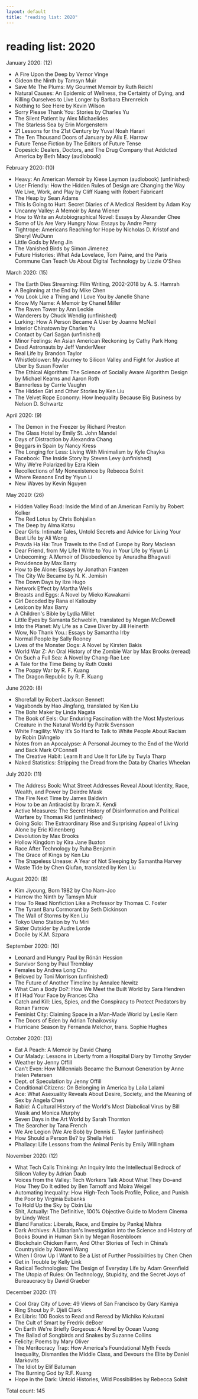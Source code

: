 ```yaml
---
layout: default
title: "reading list: 2020"
---
```


<h1>reading list: 2020</h1>

January 2020: (12)
- A Fire Upon the Deep by Vernor Vinge
- Gideon the Ninth by Tamsyn Muir 
- Save Me The Plums: My Gourmet Memoir by Ruth Reichl
- Natural Causes: An Epidemic of Wellness, the Certainty of Dying, and Killing Ourselves to Live Longer by Barbara Ehrenreich 
- Nothing to See Here by Kevin Wilson
- Sorry Please Thank You: Stories by Charles Yu
- The Silent Patient by Alex Michaelides
- The Starless Sea by Erin Morgenstern 
- 21 Lessons for the 21st Century by Yuval Noah Harari
- The Ten Thousand Doors of January by Alix E. Harrow
- Future Tense Fiction by The Editors of Future Tense
- Dopesick: Dealers, Doctors, and The Drug Company that Addicted America by Beth Macy (audiobook) 

February 2020: (10)
- Heavy: An American Memoir by Kiese Laymon (audiobook) (unfinished)
- User Friendly: How the Hidden Rules of Design are Changing the Way We Live, Work, and Play by Cliff Kuang with Robert Fabricant
- The Heap by Sean Adams
- This Is Going to Hurt: Secret Diaries of A Medical Resident by Adam Kay
- Uncanny Valley: A Memoir by Anna Wiener
- How to Write an Autobiographical Novel: Essays by Alexander Chee
- Some of Us Are Very Hungry Now: Essays by Andre Perry
- Tightrope: Americans Reaching for Hope by Nicholas D. Kristof and Sheryl WuDunn
- Little Gods by Meng Jin
- The Vanished Birds by Simon Jimenez
- Future Histories: What Ada Lovelace, Tom Paine, and the Paris Commune Can Teach Us About Digital Technology by Lizzie O'Shea

March 2020: (15)
- The Earth Dies Streaming: Film Writing, 2002-2018 by A. S. Hamrah 
- A Beginning at the End by Mike Chen
- You Look Like a Thing and I Love You by Janelle Shane
- Know My Name: A Memoir by Chanel Miller
- The Raven Tower by Ann Leckie
- Wanderers by Chuck Wendig (unfinished)
- Lurking: How A Person Became A User by Joanne McNeil
- Interior Chinatown by Charles Yu
- Contact by Carl Sagan (unfinished)
- Minor Feelings: An Asian American Reckoning by Cathy Park Hong
- Dead Astronauts by Jeff VanderMeer
- Real Life by Brandon Taylor
- Whistleblower: My Journey to Silicon Valley and Fight for Justice at Uber by Susan Fowler
- The Ethical Algorithm: The Science of Socially Aware Algorithm Design by Michael Kearns and Aaron Roth
- Bannerless by Carrie Vaughn
- The Hidden Girl and Other Stories by Ken Liu
- The Velvet Rope Economy: How Inequality Because Big Business by Nelson D. Schwartz

April 2020: (9)
- The Demon in the Freezer by Richard Preston
- The Glass Hotel by Emily St. John Mandel
- Days of Distraction by Alexandra Chang
- Beggars in Spain by Nancy Kress
- The Longing for Less: Living With Minimalism by Kyle Chayka
- Facebook: The Inside Story by Steven Levy (unfinished)
- Why We're Polarized by Ezra Klein
- Recollections of My Nonexistence by Rebecca Solnit
- Where Reasons End by Yiyun Li
- New Waves by Kevin Nguyen

May 2020: (26)
- Hidden Valley Road: Inside the Mind of an American Family by Robert Kolker
- The Red Lotus by Chris Bohjalian
- The Deep by Alma Katsu
- Dear Girls: Intimate Tales, Untold Secrets and Advice for Living Your Best Life by Ali Wong
- Pravda Ha Ha: True Travels to the End of Europe by Rory Maclean
- Dear Friend, from My Life I Write to You in Your Life by Yiyun Li
- Unbecoming: A Memoir of Disobedience by Anuradha Bhagwati
- Providence by Max Barry
- How to Be Alone: Essays by Jonathan Franzen
- The City We Became by N. K. Jemisin
- The Down Days by Ilze Hugo
- Network Effect by Martha Wells
- Breasts and Eggs: A Novel by Mieko Kawakami
- Girl Decoded by Rana el Kaliouby
- Lexicon by Max Barry
- A Children's Bible by Lydia Millet
- Little Eyes by Samanta Schweblin, translated by Megan McDowell
- Into the Planet: My Life as a Cave Diver by Jill Heinerth
- Wow, No Thank You.: Essays by Samantha Irby
- Normal People by Sally Rooney
- Lives of the Monster Dogs: A Novel by Kirsten Bakis 
- World War Z: An Oral History of the Zombie War by Max Brooks (reread)
- On Such a Full Sea: A Novel by Chang-Rae Lee 
- A Tale for the Time Being by Ruth Ozeki 
- The Poppy War by R. F. Kuang
- The Dragon Republic by R. F. Kuang

June 2020: (8)
- Shorefall by Robert Jackson Bennett
- Vagabonds by Hao Jingfang, translated by Ken Liu 
- The Bohr Maker by Linda Nagata
- The Book of Eels: Our Enduring Fascination with the Most Mysterious Creature in the Natural World by Patrik Svensson
- White Fragility: Why It’s So Hard to Talk to White People About Racism by Robin DiAngelo
- Notes from an Apocalypse: A Personal Journey to the End of the World and Back Mark O'Connell
- The Creative Habit: Learn It and Use It for Life by Twyla Tharp 
- Naked Statistics: Stripping the Dread from the Data by Charles Wheelan

July 2020: (11)
- The Address Book: What Street Addresses Reveal About Identity, Race, Wealth, and Power by Deirdre Mask
- The Fire Next Time by James Baldwin
- How to be an Antiracist by Ibram X. Kendi
- Active Measures: The Secret History of Disinformation and Political Warfare by Thomas Rid (unfinished)
- Going Solo: The Extraordinary Rise and Surprising Appeal of Living Alone by Eric Klinenberg
- Devolution by Max Brooks
- Hollow Kingdom by Kira Jane Buxton
- Race After Technology by Ruha Benjamin
- The Grace of Kings by Ken Liu
- The Shapeless Unease: A Year of Not Sleeping by Samantha Harvey
- Waste Tide by Chen Qiufan, translated by Ken Liu

August 2020: (8)
- Kim Jiyoung, Born 1982 by Cho Nam-Joo
- Harrow the Ninth by Tamsyn Muir
- How To Read Nonfiction Like a Professor by Thomas C. Foster
- The Tyrant Baru Cormorant by Seth Dickinson
- The Wall of Storms by Ken Liu
- Tokyo Ueno Station by Yu Miri
- Sister Outsider by Audre Lorde
- Docile by K.M. Szpara

September 2020: (10)
- Leonard and Hungry Paul by Rónán Hession
- Survivor Song by Paul Tremblay
- Females by Andrea Long Chu
- Beloved by Toni Morrison (unfinished)
- The Future of Another Timeline by Annalee Newitz
- What Can a Body Do?: How We Meet the Built World by Sara Hendren
- If I Had Your Face by Frances Cha
- Catch and Kill: Lies, Spies, and the Conspiracy to Protect Predators by Ronan Farrow
- Feminist City: Claiming Space in a Man-Made World by Leslie Kern
- The Doors of Eden by Adrian Tchaikovsky
- Hurricane Season by Fernanda Melchor, trans. Sophie Hughes

October 2020: (13)
- Eat A Peach: A Memoir by David Chang
- Our Malady: Lessons in Liberty from a Hospital Diary by Timothy Snyder
- Weather by Jenny Offill
- Can't Even: How Millennials Became the Burnout Generation by Anne Helen Petersen
- Dept. of Speculation by Jenny Offill
- Conditional Citizens: On Belonging in America by Laila Lalami
- Ace: What Asexuality Reveals About Desire, Society, and the Meaning of Sex by Angela Chen
- Rabid: A Cultural History of the World's Most Diabolical Virus by Bill Wasik and Monica Murphy
- Seven Days in the Art World by Sarah Thornton
- The Searcher by Tana French
- We Are Legion (We Are Bob) by Dennis E. Taylor (unfinished)
- How Should a Person Be? by Sheila Heti
- Phallacy: Life Lessons from the Animal Penis by Emily Willingham

November 2020: (12)
- What Tech Calls Thinking: An Inquiry Into the Intellectual Bedrock of Silicon Valley by Adrian Daub
- Voices from the Valley: Tech Workers Talk About What They Do–and How They Do It edited by Ben Tarnoff and Moira Weigel
- Automating Inequality: How High-Tech Tools Profile, Police, and Punish the Poor by Virginia Eubanks
- To Hold Up the Sky by Cixin Liu
- Shit, Actually: The Definitive, 100% Objective Guide to Modern Cinema by Lindy West
- Bland Fanatics: Liberals, Race, and Empire by Pankaj Mishra
- Dark Archives: A Librarian's Investigation into the Science and History of Books Bound in Human Skin by Megan Rosenbloom
- Blockchain Chicken Farm, And Other Stories of Tech in China’s Countryside by Xiaowei Wang
- When I Grow Up I Want to Be a List of Further Possibilities by Chen Chen
- Get in Trouble by Kelly Link
- Radical Technologies: The Design of Everyday Life by Adam Greenfield
- The Utopia of Rules: On Technology, Stupidity, and the Secret Joys of Bureaucracy by David Graeber

December 2020: (11)
- Cool Gray City of Love: 49 Views of San Francisco by Gary Kamiya
- Ring Shout by P. Djèlí Clark
- Ex Libris: 100 Books to Read and Reread by Michiko Kakutani
- The Cult of Smart by Fredrik deBoer
- On Earth We're Briefly Gorgeous: A Novel by Ocean Vuong
- The Ballad of Songbirds and Snakes by Suzanne Collins
- Felicity: Poems by Mary Oliver
- The Meritocracy Trap: How America's Foundational Myth Feeds Inequality, Dismantles the Middle Class, and Devours the Elite by Daniel Markovits
- The Idiot by Elif Batuman
- The Burning God by R.F. Kuang
- Hope in the Dark: Untold Histories, Wild Possibilities by Rebecca Solnit

Total count: 145
